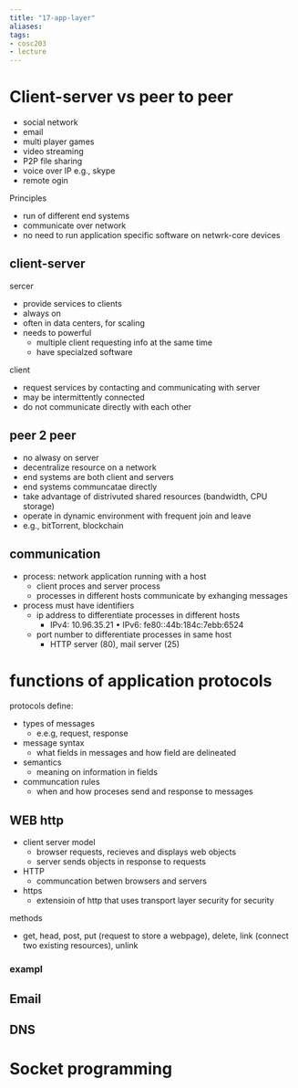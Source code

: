 ```yaml
---
title: "17-app-layer"
aliases: 
tags: 
- cosc203
- lecture
---
```


# Client-server vs peer to peer
- social network
- email
- multi player games
- video streaming
- P2P file sharing
- voice over IP e.g., skype
- remote ogin

Principles
- run of different end systems
- communicate over network
- no need to run application specific software on netwrk-core devices


## client-server
sercer
- provide services to clients
- always on
- often in data centers, for scaling
- needs to powerful
	- multiple client requesting info at the same time
	- have specialzed software

client
- request services by contacting and communicating with server
- may be intermittently connected
- do not communicate directly with each other

## peer 2 peer
- no alwasy on server
- decentralize resource on a network
- end systems are both client and servers
- end systems communcatae directly
- take advantage of distrivuted shared resources (bandwidth, CPU storage)
- operate in dynamic environment with frequent join and leave
- e.g., bitTorrent, blockchain


## communication
- process: network application running with a host
	- client proces and server process
	- processes in different hosts communicate by exhanging messages
- process must have identifiers
	- ip address to differentiate processes in different hosts
		- IPv4: 10.96.35.21 • IPv6: fe80::44b:184c:7ebb:6524
	- port number to differentiate processes in same host
		- HTTP server (80), mail server (25)

# functions of application protocols
protocols define:
- types of messages
	- e.e.g, request, response
- message syntax
	- what fields in messages and how field are delineated
- semantics
	- meaning on information in fields
- communcation rules
	- when and how proceses send and response to messages


## WEB http
- client server model
	- browser requests, recieves and displays web objects
	- server sends objects in response to requests
- HTTP
	- communcation betwen browsers and servers
- https
	- extensioin of http that uses transport layer security for security

methods
- get, head, post, put (request to store a webpage), delete, link (connect two existing resources), unlink

### exampl
## Email
## DNS

# Socket programming
